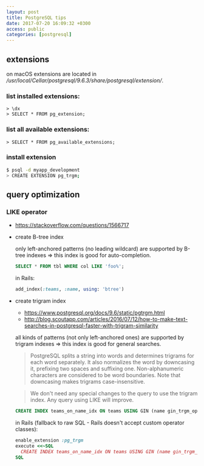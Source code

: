 ```yaml
---
layout: post
title: PostgreSQL tips
date: 2017-07-20 16:09:32 +0300
access: public
categories: [postgresql]
---
```


<!-- more -->

## extensions

on macOS extensions are located in
_/usr/local/Cellar/postgresql/9.6.3/share/postgresql/extension/_.

### list installed extensions:

```
> \dx
> SELECT * FROM pg_extension;
```

### list all available extensions:

```
> SELECT * FROM pg_available_extensions;
```

### install extension

```sh
$ psql -d myapp_development
> CREATE EXTENSION pg_trgm;
```

## query optimization

### LIKE operator

- <https://stackoverflow.com/questions/1566717>

- create B-tree index

  only left-anchored patterns (no leading wildcard) are supported by
  B-tree indexes => this index is good for auto-completion.

  ```sql
  SELECT * FROM tbl WHERE col LIKE 'foo%';
  ```

  in Rails:

  ```ruby
  add_index(:teams, :name, using: 'btree')
  ```

- create trigram index

  - <https://www.postgresql.org/docs/9.6/static/pgtrgm.html>
  - <http://blog.scoutapp.com/articles/2016/07/12/how-to-make-text-searches-in-postgresql-faster-with-trigram-similarity>

  all kinds of patterns (not only left-anchored ones) are supported by
  trigram indexes => this index is good for general searches.

  > PostgreSQL splits a string into words and determines trigrams for each
  > word separately. It also normalizes the word by downcasing it, prefixing
  > two spaces and suffixing one. Non-alphanumeric characters are considered
  > to be word boundaries. Note that downcasing makes trigrams case-insensitive.

  > We don't need any special changes to the query to use the trigram index.
  > Any query using LIKE will improve.

  ```sql
  CREATE INDEX teams_on_name_idx ON teams USING GIN (name gin_trgm_ops);
  ```

  in Rails (fallback to raw SQL - Rails doesn't accept custom operator classes):

  ```ruby
  enable_extension :pg_trgm
  execute <<~SQL
    CREATE INDEX teams_on_name_idx ON teams USING GIN (name gin_trgm_ops);
  SQL
  ```
